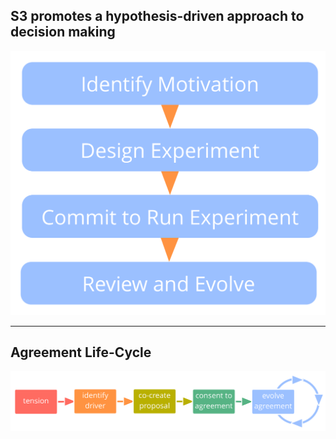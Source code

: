 ## S3 promotes a hypothesis-driven approach to decision making

![inline,fit](img/evolution/experiments.png)

---

## Agreement Life-Cycle

![inline,fit](img/evolution/agreement-lifecycle-long.png)
